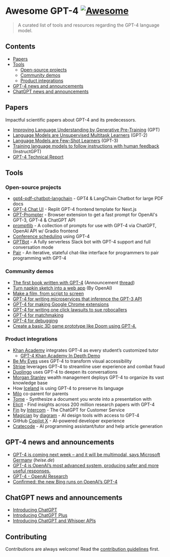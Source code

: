 # Awesome GPT-4 [![Awesome](https://awesome.re/badge.svg)](https://awesome.re)

> A curated list of tools and resources regarding the GPT-4 language model.


## Contents

- [Papers](#papers)
- [Tools](#tools)
    - [Open-source projects](#open-source-projects)
    - [Community demos](#community-demos)
    - [Product integrations](#product-integrations)
- [GPT-4 news and announcements](#gpt-4-news-and-announcements)
- [ChatGPT news and announcements](#chatgpt-news-and-announcements)


## Papers

Impactful scientific papers about GPT-4 and its predecessors.

- [Improving Language Understanding by Generative Pre-Training](https://paperswithcode.com/paper/improving-language-understanding-by) (GPT)
- [Language Models are Unsupervised Multitask Learners](https://paperswithcode.com/paper/language-models-are-unsupervised-multitask) (GPT-2)
- [Language Models are Few-Shot Learners](https://paperswithcode.com/paper/language-models-are-few-shot-learners) (GPT-3)
- [Training language models to follow instructions with human feedback](https://arxiv.org/abs/2203.02155) (InstructGPT)
- [GPT-4 Technical Report](https://cdn.openai.com/papers/gpt-4.pdf)


## Tools

### Open-source projects

- [gpt4-pdf-chatbot-langchain](https://github.com/mayooear/gpt4-pdf-chatbot-langchain) - GPT4 & LangChain Chatbot for large PDF docs
- [GPT-4 Chat UI](https://replit.com/@zahid/GPT-4-Chat-UI) - Replit GPT-4 frontend template for Next.js
- [GPT-Prompter](https://github.com/giosilvi/GPT-Prompter) - Browser extension to get a fast prompt for OpenAI's GPT-3, GPT-4 & ChatGPT API
- [promptlib](https://github.com/jmpaz/promptlib/) - A collection of prompts for use with GPT-4 via ChatGPT, OpenAI API w/ Gradio frontend
- [Conference scheduling](https://github.com/stephanj/Scheduling-using-GPT4) using GPT-4
- [GPTBot](https://github.com/LIFTE-H2/GPTBot) - A fully serverless Slack bot with GPT-4 support and full conversation mode
- [Pair](https://https://github.com/jiggy-ai/pair) - An iterative, stateful chat-like interface for programmers to pair programming with GPT-4

### Community demos

- [The first book written with GPT-4](https://www.impromptubook.com/wp-content/uploads/2023/03/impromptu-rh.pdf) (Announcement [thread](https://twitter.com/reidhoffman/status/1636006090927390720))
- [Turn napkin sketch into a web app](https://youtu.be/outcGtbnMuQ?t=972) (By OpenAI)
- [Make a film, from script to screen](https://twitter.com/nickfloats/status/1635749064091267098)
- [GPT-4 for writing microservices that inference the GPT-3 API](https://twitter.com/joeprkns/status/1635969883375640577)
- [GPT-4 for making Google Chrome extensions](https://twitter.com/jakebrowatzke/status/1635882037319008258)
- [GPT-4 for writing one click lawsuits to sue robocallers](https://twitter.com/jbrowder1/status/1635720431091974157)
- [GPT-4 for matchmaking](https://twitter.com/jakozloski/status/1635778263787110401)
- [GPT-4 for debugging](https://twitter.com/mayowaoshin/status/1635757442859671553)
- [Create a basic 3D game prototype like Doom using GPT-4.](https://twitter.com/javilopen/status/1636085116400451584)


### Product integrations

- [Khan Academy](https://openai.com/customer-stories/khan-academy) integrates GPT-4 as every student’s customized tutor
    - [GPT-4 Khan Academy In Depth Demo](https://www.youtube.com/watch?v=rnIgnS8Susg)
- [Be My Eyes](https://openai.com/customer-stories/be-my-eyes) uses GPT-4 to transform visual accessibility
- [Stripe](https://openai.com/customer-stories/stripe) leverages GPT-4 to streamline user experience and combat fraud
- [Duolingo](https://openai.com/customer-stories/duolingo) uses GPT-4 to deepen its conversations
- [Morgan Stanley](https://openai.com/customer-stories/morgan-stanley) wealth management deploys GPT-4 to organize its vast knowledge base
- How [Iceland](https://openai.com/customer-stories/government-of-iceland) is using GPT-4 to preserve its language
- [Milo](https://twitter.com/APatelThompson/status/1635749787604770816) co-parent for parents
- [Tome](https://twitter.com/hliriani/status/1635770323454038018) - Synthesize a document you wrote into a presentation with
- [Elicit](https://elicit.org/gpt4-waitlist) - Find insights across 200 million research papers with GPT-4
- [Fin](https://twitter.com/destraynor/status/1635705919441969153) by [Intercom](https://www.intercom.com/) - The ChatGPT for Customer Service
- [Magician](https://twitter.com/jsngr/status/1635696478013337600) by [diagram](https://diagram.com/) - AI design tools with access to GPT-4
- GitHub [Copilot X](https://github.blog/2023-03-22-github-copilot-x-the-ai-powered-developer-experience/) - AI-powered developer experience
- [Cratecode](https://cratecode.com) - AI programming assistant/tutor and help article generation


## GPT-4 news and announcements

- [GPT-4 is coming next week – and it will be multimodal, says Microsoft Germany](https://www.heise.de/news/GPT-4-is-coming-next-week-and-it-will-be-multimodal-says-Microsoft-Germany-7540972.html) (*heise.de*)
- [GPT-4 is OpenAI’s most advanced system, producing safer and more useful responses.](https://openai.com/product/gpt-4)
- [GPT-4 - OpenAI Research](https://openai.com/research/gpt-4)
- [Confirmed: the new Bing runs on OpenAI’s GPT-4](https://blogs.bing.com/search/march_2023/Confirmed-the-new-Bing-runs-on-OpenAI%E2%80%99s-GPT-4)


## ChatGPT news and announcements

- [Introducing ChatGPT](https://openai.com/blog/chatgpt)
- [Introducing ChatGPT Plus](https://openai.com/blog/chatgpt-plus)
- [Introducing ChatGPT and Whisper APIs](https://openai.com/blog/introducing-chatgpt-and-whisper-apis)


## Contributing

Contributions are always welcome! Read the [contribution guidelines](contributing.md) first.
